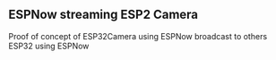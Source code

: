 ## ESPNow streaming ESP2 Camera 

Proof of concept of ESP32Camera using ESPNow broadcast to others ESP32 using ESPNow
